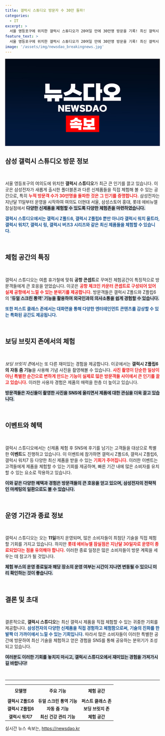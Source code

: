 ```yaml
---
title: 갤럭시 스튜디오 방문자 수 30만 돌파!
categories:
  - IT
excerpt: >
  서울 영등포구에 위치한 갤럭시 스튜디오가 20여일 만에 30만명 방문을 기록! 최신 갤럭시 폴더블폰과 혁신적 AI 기능을 직접 체험해보세요. 다양한 이벤트와 경품도 준비되어 있으니 놓치지 마세요!
feature_text: >
  서울 영등포구에 위치한 갤럭시 스튜디오가 20여일 만에 30만명 방문을 기록! 최신 갤럭시 폴더블폰과 혁신적 AI 기능을 직접 체험해보세요. 다양한 이벤트와 경품도 준비되어 있으니 놓치지 마세요!
image: '/assets/img/newsdao_breakingnews.jpg'
---
```


<p><img src="/assets/img/newsdao_breakingnews.jpg" alt="flaretime 속보" /></p>

<h2 data-ke-size="size26">삼성 갤럭시 스튜디오 방문 정보</h2>

<p data-ke-size="size16">&nbsp;</p>

<p>서울 영등포구의 여의도에 위치한 <b>갤럭시 스튜디오</b>가 최근 큰 인기를 끌고 있습니다. 이곳은 삼성전자가 새롭게 출시한 폴더블폰과 다른 신제품들을 직접 체험해 볼 수 있는 공간으로, 특히 <b><span style="color: #ee2323;">누적 방문객 수가 30만명을 돌파한 것은 그 인기를 증명합니다.</span></b> 삼성전자는 지난달 11일부터 운영을 시작하여 여의도 더현대 서울, 삼성스토어 홍대, 롯데 에비뉴엘 잠실점에서 <b><span style="background-color: #21538527;">다양한 신제품을 체험할 수 있도록 다양한 체험존을 마련하였습니다.</span></b></p>

<p><b><span style="color: #1a5490;">갤럭시 스튜디오에서는 갤럭시 Z폴드6, 갤럭시 Z플립6 뿐만 아니라 갤럭시 워치 울트라, 갤럭시 워치7, 갤럭시 링, 갤럭시 버즈3 시리즈와 같은 최신 제품들을 체험할 수 있습니다.</span></b></p>

<p data-ke-size="size16">&nbsp;</p>

<h2 data-ke-size="size26">체험 공간의 특징</h2>

<p data-ke-size="size16">&nbsp;</p>

<p>갤럭시 스튜디오는 여름 휴가철에 맞춰 <b>공항 콘셉트</b>로 꾸며진 체험공간이 특징적으로 방문객들에게 큰 호응을 얻었습니다. 이곳은 <b><span style="color: #ee2323;">공항 체크인 카운터 콘셉트로 구성되어 있어 실제 공항에서 느낄 수 있는 분위기를 제공합니다.</span></b> 방문객들은 갤럭시 Z폴드와 Z플립6의 <b><span style="background-color: #21538527;">'듀얼 스크린 통역' 기능을 활용하여 외국인과의 의사소통을 쉽게 경험할 수 있습니다.</span></b></p>

<p><b><span style="color: #1a5490;">또한 퍼스트 클래스 존에서는 대화면을 통해 다양한 엔터테인먼트 콘텐츠를 감상할 수 있는 특화된 공간도 제공됩니다.</span></b></p>

<p data-ke-size="size16">&nbsp;</p>

<h2 data-ke-size="size26">보딩 브릿지 존에서의 체험</h2>

<p data-ke-size="size16">&nbsp;</p>

<p><em>보딩 브릿지 존</em>에서는 또 다른 재미있는 경험을 제공합니다. 이곳에서는 <b>갤럭시 Z플립6의 자동 줌 기능</b>을 사용해 기념 사진을 촬영해볼 수 있습니다. <b><span style="color: #ee2323;">사진 촬영이 단순한 일상이 아닌 특별한 순간으로 변하게 만드는 기능이 실제로 많은 방문객들 사이에서 큰 인기를 끌고 있습니다.</span></b> 이러한 사용자 경험은 제품의 매력을 한층 더 높이고 있습니다.</p>

<p><b><span style="background-color: #21538527;">방문객들은 자신들이 촬영한 사진을 SNS에 올리면서 제품에 대한 관심을 더욱 끌고 있습니다.</span></b></p>

<p data-ke-size="size16">&nbsp;</p>

<h2 data-ke-size="size26">이벤트와 혜택</h2>

<p data-ke-size="size16">&nbsp;</p>

<p>갤럭시 스튜디오에서는 신제품 체험 후 SNS에 후기를 남기는 고객들을 대상으로 특별한 <b>이벤트</b>도 진행하고 있습니다. 이 이벤트에 참가하면 갤럭시 Z폴드6, 갤럭시 Z플립6, 갤럭시 워치7 등 다양한 최신 제품을 받을 수 있는 <b><span style="color: #ee2323;">기회가 주어집니다.</span></b> 이러한 이벤트는 고객들에게 제품을 체험할 수 있는 기회를 제공하며, 빠른 기간 내에 많은 소비자를 유치할 수 있는 요소로 작용하고 있습니다.</p>

<p><b><span style="background-color: #21538527;">이와 같은 다양한 혜택과 경험은 방문객들의 큰 호응을 얻고 있으며, 삼성전자의 전략적인 마케팅의 일환으로도 볼 수 있습니다.</span></b></p>

<p data-ke-size="size16">&nbsp;</p>

<h2 data-ke-size="size26">운영 기간과 종료 정보</h2>

<p data-ke-size="size16">&nbsp;</p>

<p>갤럭시 스튜디오는 오는 <b>11일</b>까지 운영되며, 많은 소비자들이 최첨단 기술을 직접 체험할 기회를 가지고 있습니다. 하지만 <b><span style="color: #ee2323;">롯데 에비뉴엘 잠실점은 지난달 30일자로 운영이 종료되었다는 점을 유의해야 합니다.</span></b> 이러한 종료 일정은 많은 소비자들이 방문 계획을 세우는 데 참고가 될 것입니다.</p>

<p><b><span style="background-color: #21538527;">체험 부스의 운영 종료일과 해당 장소의 운영 여부는 시간이 지나면 변동될 수 있으니 미리 확인하는 것이 좋습니다.</span></b></p>

<p data-ke-size="size16">&nbsp;</p>

<h2 data-ke-size="size26">결론 및 초대</h2>

<p data-ke-size="size16">&nbsp;</p>

<p>결론적으로, <b>갤럭시 스튜디오</b>는 최신 갤럭시 제품을 직접 체험할 수 있는 귀중한 기회를 제공합니다. <b><span style="color: #1a5490;">삼성전자의 다양한 신제품을 직접 경험하고 체험함으로써, 기술의 진화를 한 발짝 더 가까이에서 느낄 수 있는 기회입니다.</span></b> 따라서 많은 소비자들이 이러한 특별한 공간에 방문하여 최신 기술을 체험하고 얻은 경험을 SNS를 통해 공유하는 분위기가 조성되고 있습니다.</p>

<p><b><span style="background-color: #21538527;">여러분도 이러한 기회를 놓치지 마시고, 갤럭시 스튜디오에서 재미있는 경험을 가져가시길 바랍니다!</span></b></p>

<p data-ke-size="size16">&nbsp;</p>

<hr>

<table style="width: 100%; text-align: center;">
    <tr>
        <td style="height: 35px;"><b>모델명</b></td>
        <td style="height: 35px;"><b>주요 기능</b></td>
        <td style="height: 35px;"><b>체험 공간</b></td>
    </tr>
    <tr>
        <td style="height: 17px;"><b>갤럭시 Z폴드6</b></td>
        <td style="height: 17px;"><b>듀얼 스크린 통역 기능</b></td>
        <td style="height: 17px;"><b>퍼스트 클래스 존</b></td>
    </tr>
    <tr>
        <td style="height: 17px;"><b>갤럭시 Z플립6</b></td>
        <td style="height: 17px;"><b>자동 줌 기능</b></td>
        <td style="height: 17px;"><b>보딩 브릿지 존</b></td>
    </tr>
    <tr>
        <td style="height: 17px;"><b>갤럭시 워치7</b></td>
        <td style="height: 17px;"><b>최신 건강 관리 기능</b></td>
        <td style="height: 17px;"><b>체험 공간</b></td>
    </tr>
</table>
실시간 뉴스 속보는, <a href="https://newsdao.kr" rel="dofollow">https://newsdao.kr</a>


